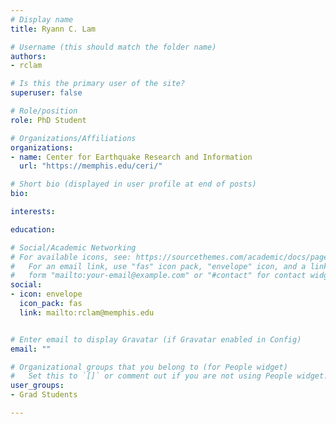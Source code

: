 ```yaml
---
# Display name
title: Ryann C. Lam

# Username (this should match the folder name)
authors:
- rclam

# Is this the primary user of the site?
superuser: false

# Role/position
role: PhD Student

# Organizations/Affiliations
organizations:
- name: Center for Earthquake Research and Information
  url: "https://memphis.edu/ceri/"

# Short bio (displayed in user profile at end of posts)
bio: 

interests:

education:

# Social/Academic Networking
# For available icons, see: https://sourcethemes.com/academic/docs/page-builder/#icons
#   For an email link, use "fas" icon pack, "envelope" icon, and a link in the
#   form "mailto:your-email@example.com" or "#contact" for contact widget.
social:
- icon: envelope
  icon_pack: fas
  link: mailto:rclam@memphis.edu


# Enter email to display Gravatar (if Gravatar enabled in Config)
email: ""

# Organizational groups that you belong to (for People widget)
#   Set this to `[]` or comment out if you are not using People widget.
user_groups:
- Grad Students 

---
```

